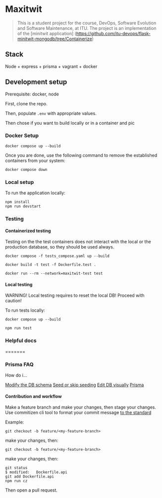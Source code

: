 # Maxitwit
> This is a student project for the course, DevOps, Software Evolution and Software Maintenance, at ITU.
The project is an implementation of the [minitwit application] (https://github.com/itu-devops/flask-minitwit-mongodb/tree/Containerize)

## Stack

Node + express + prisma + vagrant + docker

## Development setup

Prerequisite: docker, node

First, clone the repo.

Then, populate ```.env``` with appropriate values. 

Then chose if you want to build locally or in a container and pic

### Docker Setup

```
docker compose up --build
```

Once you are done, use the following command to remove the established containers from your system:

```
docker compose down
```

### Local setup

To run the application locally:

```
npm install
npm run devstart 
```

### Testing

#### Containerized testing
Testing on the the test containers does not interact with the local or the production database, so they should be used always.
```
docker compose -f tests_compose.yaml up --build
```
```
docker build -t test -f Dockerfile.test .
```
```
docker run --rm --network=maxitwit-test test
```


#### Local testing
WARNING! Local testing requires to reset the local DB! Proceed with caution!

To run tests locally:
```
docker compose up --build
```
```
npm run test
```

### Helpful docs
=======
### Prisma FAQ


How do i...

[Modify the DB schema](https://www.prisma.io/docs/orm/prisma-migrate/workflows/prototyping-your-schema#prototyping-with-an-existing-migration-history)
[Seed or skip seeding](https://www.prisma.io/docs/orm/prisma-migrate/workflows/seeding#integrated-seeding-with-prisma-migrate)
[Edit DB visually](https://www.prisma.io/docs/orm/tools/prisma-studio)
[Prisma](https://www.prisma.io/docs)


#### Contribution and workflow

Make a feature branch and make your changes, then stage your changes. Use commitizen cli tool to format your commit message [to the standard](https://www.conventionalcommits.org/en/v1.0.0/#summary)

Example:


```
git checkout -b feature/<my-feature-branch>
```

make your changes, then:

```
git checkout -b feature/<my-feature-branch>
```

make your changes, then:

```
git status
$ modified:   Dockerfile.api
git add Dockerfile.api
npm run cz
```

Then open a pull request.
